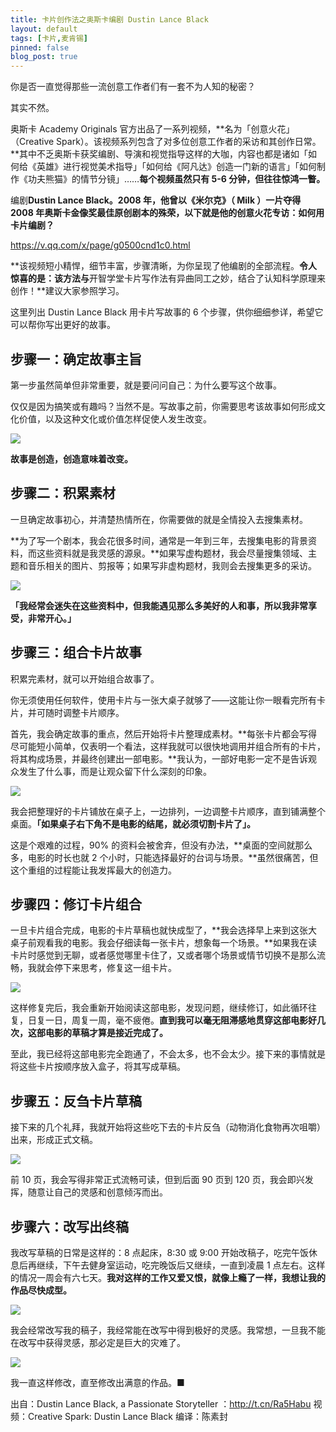 ```yaml
---
title: 卡片创作法之奥斯卡编剧 Dustin Lance Black
layout: default
tags: [卡片,麦肯锡]
pinned: false
blog_post: true
---
```



你是否一直觉得那些一流创意工作者们有一套不为人知的秘密？

其实不然。

奥斯卡 Academy Originals 官方出品了一系列视频，**名为「创意火花」（Creative Spark）。该视频系列包含了对多位创意工作者的采访和其创作日常。**其中不乏奥斯卡获奖编剧、导演和视觉指导这样的大咖，内容也都是诸如「如何给《英雄》进行视觉美术指导」「如何给《阿凡达》创造一门新的语言」「如何制作《功夫熊猫》的情节分镜」……**每个视频虽然只有 5-6 分钟，但往往惊鸿一瞥。**

编剧**Dustin Lance Black。**2008 年，他曾以《米尔克》（ Milk ）一片夺得 2008 年奥斯卡金像奖最佳原创剧本的殊荣，以下就是他的**创意火花专访：如何用卡片编剧？**

https://v.qq.com/x/page/g0500cnd1c0.html


**该视频短小精悍，细节丰富，步骤清晰，为你呈现了他编剧的全部流程。**令人惊喜的是：该方法与**开智学堂卡片写作法有异曲同工之妙，结合了认知科学原理来创作！**建议大家参照学习。

这里列出 Dustin Lance Black 用卡片写故事的 6 个步骤，供你细细参详，希望它可以帮你写出更好的故事。




## 步骤一：确定故事主旨

第一步虽然简单但非常重要，就是要问问自己：为什么要写这个故事。

仅仅是因为搞笑或有趣吗？当然不是。写故事之前，你需要思考该故事如何形成文化价值，以及这种文化或价值怎样促使人发生改变。

![](http://openmindclub.qiniudn.com/omt/OscarScreenWriterCardsUsage01.png)

**故事是创造，创造意味着改变。**


## 步骤二：积累素材

一旦确定故事初心，并清楚热情所在，你需要做的就是全情投入去搜集素材。

**为了写一个剧本，我会花很多时间，通常是一年到三年，去搜集电影的背景资料，而这些资料就是我灵感的源泉。**如果写虚构题材，我会尽量搜集领域、主题和音乐相关的图片、剪报等；如果写非虚构题材，我则会去搜集更多的采访。

![](http://openmindclub.qiniudn.com/omt/OscarScreenWriterCardsUsage02.png)

**「我经常会迷失在这些资料中，但我能遇见那么多美好的人和事，所以我非常享受，非常开心。」**

## 步骤三：组合卡片故事

积累完素材，就可以开始组合故事了。

你无须使用任何软件，使用卡片与一张大桌子就够了——这能让你一眼看完所有卡片，并可随时调整卡片顺序。

首先，我会确定故事的重点，然后开始将卡片整理成素材。**每张卡片都会写得尽可能短小简单，仅表明一个看法，这样我就可以很快地调用并组合所有的卡片，将其构成场景，并最终创建出一部电影。**我认为，一部好电影一定不是告诉观众发生了什么事，而是让观众留下什么深刻的印象。

![](http://openmindclub.qiniudn.com/omt/OscarScreenWriterCardsUsage03.png)

我会把整理好的卡片铺放在桌子上，一边排列，一边调整卡片顺序，直到铺满整个桌面。**「如果桌子右下角不是电影的结尾，就必须切割卡片了」。**

这是个艰难的过程，90% 的资料会被舍弃，但没有办法，**桌面的空间就那么多，电影的时长也就 2 个小时，只能选择最好的台词与场景。**虽然很痛苦，但这个重组的过程能让我发挥最大的创造力。

## 步骤四：修订卡片组合

一旦卡片组合完成，电影的卡片草稿也就快成型了，**我会选择早上来到这张大桌子前观看我的电影。我会仔细读每一张卡片，想象每一个场景。**如果我在读卡片时感觉到无聊，或者感觉哪里卡住了，又或者哪个场景或情节切换不是那么流畅，我就会停下来思考，修复这一组卡片。

![](http://openmindclub.qiniudn.com/omt/OscarScreenWriterCardsUsage04.png)

这样修复完后，我会重新开始阅读这部电影，发现问题，继续修订，如此循环往复，日复一日，周复一周，毫不疲倦。**直到我可以毫无阻滞感地贯穿这部电影好几次，这部电影的草稿才算是接近完成了。**


至此，我已经将这部电影完全跑通了，不会太多，也不会太少。接下来的事情就是将这些卡片按顺序放入盒子，将其写成草稿。



## 步骤五：反刍卡片草稿

接下来的几个礼拜，我就开始将这些吃下去的卡片反刍（动物消化食物再次咀嚼）出来，形成正式文稿。

![](http://openmindclub.qiniudn.com/omt/OscarScreenWriterCardsUsage05.png)

前 10 页，我会写得非常正式流畅可读，但到后面 90 页到 120 页，我会即兴发挥，随意让自己的灵感和创意倾泻而出。


## 步骤六：改写出终稿

我改写草稿的日常是这样的：8 点起床，8:30 或 9:00 开始改稿子，吃完午饭休息后再继续，下午去健身室运动，吃完晚饭后又继续，一直到凌晨 1 点左右。这样的情况一周会有六七天。**我对这样的工作又爱又恨，就像上瘾了一样，我想让我的作品尽快成型。**

![](http://openmindclub.qiniudn.com/omt/OscarScreenWriterCardsUsage06.png)

我会经常改写我的稿子，我经常能在改写中得到极好的灵感。我常想，一旦我不能在改写中获得灵感，那必定是巨大的灾难了。

![](http://openmindclub.qiniudn.com/omt/OscarScreenWriterCardsUsage07.png)

我一直这样修改，直至修改出满意的作品。■


出自：Dustin Lance Black, a Passionate Storyteller ：http://t.cn/Ra5Habu 
视频：Creative Spark: Dustin Lance Black
编译：陈素封



